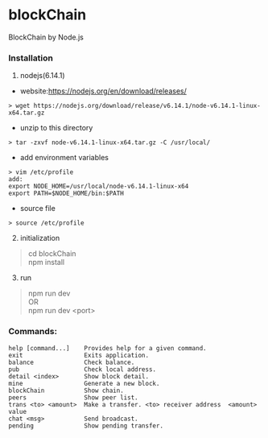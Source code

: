 # blockChain
BlockChain by Node.js

### Installation
1. nodejs(6.14.1)
* website:https://nodejs.org/en/download/releases/
```
> wget https://nodejs.org/download/release/v6.14.1/node-v6.14.1-linux-x64.tar.gz
```
* unzip to this directory
```
> tar -zxvf node-v6.14.1-linux-x64.tar.gz -C /usr/local/
```
* add environment variables
```
> vim /etc/profile
add:
export NODE_HOME=/usr/local/node-v6.14.1-linux-x64
export PATH=$NODE_HOME/bin:$PATH
```
* source file
```
> source /etc/profile
```

2. initialization  
> cd blockChain  
> npm install

3. run    
> npm run dev  
OR  
> npm run dev &lt;port&gt;

### Commands:

    help [command...]    Provides help for a given command.
    exit                 Exits application.
    balance              Check balance.
    pub                  Check local address.
    detail <index>       Show block detail.
    mine                 Generate a new block.
    blockChain           Show chain.
    peers                Show peer list.
    trans <to> <amount>  Make a transfer. <to> receiver address  <amount> value
    chat <msg>           Send broadcast.
    pending              Show pending transfer.